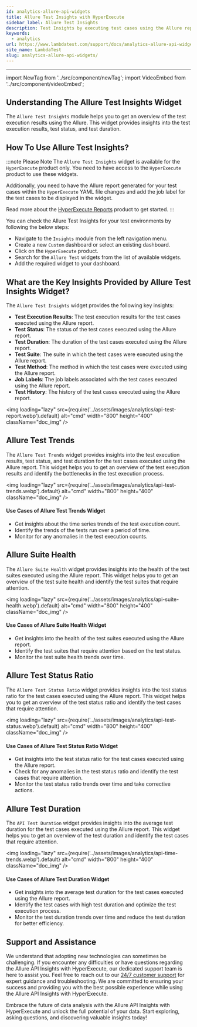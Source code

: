 ```yaml
---
id: analytics-allure-api-widgets
title: Allure Test Insights with HyperExecute
sidebar_label: Allure Test Insights
description: Test Insights by executing test cases using the Allure report with HyperExecute
keywords:
  - analytics
url: https://www.lambdatest.com/support/docs/analytics-allure-api-widgets/
site_name: LambdaTest
slug: analytics-allure-api-widgets/
---
```


<script type="application/ld+json"
      dangerouslySetInnerHTML={{ __html: JSON.stringify({
       "@context": "https://schema.org",
        "@type": "BreadcrumbList",
        "itemListElement": [{
          "@type": "ListItem",
          "position": 1,
          "name": "Home",
          "item": "https://www.lambdatest.com"
        },{
          "@type": "ListItem",
          "position": 2,
          "name": "Support",
          "item": "https://www.lambdatest.com/support/docs/"
        },{
          "@type": "ListItem",
          "position": 3,
          "name": "Test Overview",
          "item": "https://www.lambdatest.com/support/docs/analytics-allure-api-widgets/"
        }]
      })
    }}
></script>

---

import NewTag from '../src/component/newTag';
import VideoEmbed from '../src/component/videoEmbed';


## Understanding The Allure Test Insights Widget

The `Allure Test Insights` module helps you to get an overview of the test execution results using the Allure. This widget provides insights into the test execution results, test status, and test duration.

<VideoEmbed 
  src="https://share.synthesia.io/embeds/videos/d85c33ca-fd75-47cb-b9d6-77d8071449b5" 
  title="Integrate Allure Test Insights with HyperExecute"
/>

## How To Use Allure Test Insights?

:::note Please Note
The `Allure Test Insights` widget is available for the `HyperExecute` product only. You need to have access to the `HyperExecute` product to use these widgets.

Additionally, you need to have the Allure report generated for your test cases within the `HyperExecute` YAML file changes and add the job label for the test cases to be displayed in the widget.

Read more about the [HyperExecute Reports](/docs/allure-reports/) product to get started.
:::

You can check the Allure Test Insights for your test environments by following the below steps:

- Navigate to the `Insights` module from the left navigation menu.
- Create a new `Custom` dashboard or select an existing dashboard.
- Click on the `HyperExecute` product.
- Search for the `Allure Test` widgets from the list of available widgets.
- Add the required widget to your dashboard.



## What are the Key Insights Provided by Allure Test Insights Widget?

The `Allure Test Insights` widget provides the following key insights:

- **Test Execution Results**: The test execution results for the test cases executed using the Allure report.
- **Test Status**: The status of the test cases executed using the Allure report.
- **Test Duration**: The duration of the test cases executed using the Allure report.
- **Test Suite**: The suite in which the test cases were executed using the Allure report.
- **Test Method**: The method in which the test cases were executed using the Allure report.
- **Job Labels**: The job labels associated with the test cases executed using the Allure report.
- **Test History**: The history of the test cases executed using the Allure report.

<img
loading="lazy"
src={require('../assets/images/analytics/api-test-report.webp').default}
alt="cmd"
width="800"
height="400"
className="doc_img"
/>

## Allure Test Trends

The `Allure Test Trends` widget provides insights into the test execution results, test status, and test duration for the test cases executed using the Allure report. This widget helps you to get an overview of the test execution results and identify the bottlenecks in the test execution process.

<img
loading="lazy"
src={require('../assets/images/analytics/api-test-trends.webp').default}
alt="cmd"
width="800"
height="400"
className="doc_img"
/>

#### Use Cases of Allure Test Trends Widget
- Get insights about the time series trends of the test execution count. 
- Identify the trends of the tests run over a period of time.
- Monitor for any anomalies in the test execution counts.


## Allure Suite Health

The `Allure Suite Health` widget provides insights into the health of the test suites executed using the Allure report. This widget helps you to get an overview of the test suite health and identify the test suites that require attention.

<img
loading="lazy"
src={require('../assets/images/analytics/api-suite-health.webp').default}
alt="cmd"
width="800"
height="400"
className="doc_img"
/>

#### Use Cases of Allure Suite Health Widget
- Get insights into the health of the test suites executed using the Allure report.
- Identify the test suites that require attention based on the test status.
- Monitor the test suite health trends over time.

## Allure Test Status Ratio

The `Allure Test Status Ratio` widget provides insights into the test status ratio for the test cases executed using the Allure report. This widget helps you to get an overview of the test status ratio and identify the test cases that require attention.

<img
loading="lazy"
src={require('../assets/images/analytics/api-test-status.webp').default}
alt="cmd"
width="800"
height="400"
className="doc_img"
/>

#### Use Cases of Allure Test Status Ratio Widget
- Get insights into the test status ratio for the test cases executed using the Allure report.
- Check for any anomalies in the test status ratio and identify the test cases that require attention.
- Monitor the test status ratio trends over time and take corrective actions.

## Allure Test Duration

The `API Test Duration` widget provides insights into the average test duration for the test cases executed using the Allure report. This widget helps you to get an overview of the test duration and identify the test cases that require attention.

<img
loading="lazy"
src={require('../assets/images/analytics/api-time-trends.webp').default}
alt="cmd"
width="800"
height="400"
className="doc_img"
/>

#### Use Cases of Allure Test Duration Widget
- Get insights into the average test duration for the test cases executed using the Allure report.
- Identify the test cases with high test duration and optimize the test execution process.
- Monitor the test duration trends over time and reduce the test duration for better efficiency.

## Support and Assistance

We understand that adopting new technologies can sometimes be challenging. If you encounter any difficulties or have questions regarding the Allure API Insights with HyperExecute, our dedicated support team is here to assist you. Feel free to reach out to our [24/7 customer support](mailto:support@lambdatest.com) for expert guidance and troubleshooting. We are committed to ensuring your success and providing you with the best possible experience while using the Allure API Insights with HyperExecute.

Embrace the future of data analysis with the Allure API Insights with HyperExecute and unlock the full potential of your data. Start exploring, asking questions, and discovering valuable insights today!

